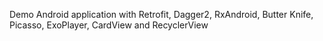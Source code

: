 Demo Android application with Retrofit, Dagger2, RxAndroid, Butter Knife, Picasso, ExoPlayer, CardView and RecyclerView

